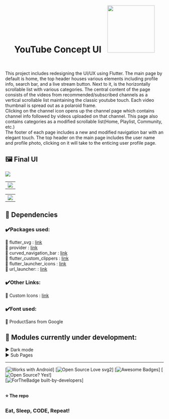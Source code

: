 <h1 align='center'> YouTube Concept UI   &nbsp  <img src="https://i.ibb.co/zb54Sds/yt.gif" width="150px"> </h1> <br>

This project includes redesigning the UI/UX using Flutter. The main page by default is home, the top header houses various elements including profile info, search bar, and a live stream button. Next to it, is the horizontally scrollable list with various categories. The central content of the page consists of the videos from recommended/subscribed channels as a vertical scrollable list maintaining the classic youtube touch. Each video thumbnail is spread out as a polaroid frame.<br>
Clicking on the channel icon opens up the channel page which contains channel info followed by videos uploaded on that channel. This page also contains categories as a modified scrollable list(Home, Playlist, Community, etc.) <br>
The footer of each page includes a new and modified navigation bar with an elegant touch. The top header on the main page includes the user name and profile photo, clicking on it will take to the enticing user profile page.


## 🖼️ Final UI <br>

<img src="/promogif.gif?raw=true">
<br>
<table>
<td><img src="https://i.ibb.co/WGmZZ3p/main-thubnail-ufinal.jpg"></td>
</table>

<table>
<td><img src="https://i.ibb.co/6sKCXgy/main-thubnai-XL.jpg"></td>
</table>

## 💠 Dependencies <br>
### ✔️Packages used:<br>
🔹 flutter_svg : [link](https://pub.dev/packages/flutter_svg)<br>
🔹 provider : [link](https://pub.dev/packages/provider)<br>
🔹 curved_navigation_bar : [link](https://pub.dev/packages/curved_navigation_bar)<br>
🔹 flutter_custom_clippers : [link](https://pub.dev/packages/flutter_custom_clippers)<br>
🔹 flutter_launcher_icons : [link](https://pub.dev/packages/flutter_launcher_icons)<br>
🔹 url_launcher: : [link](https://pub.dev/packages/url_launcher)<br>
### ✔️Other Links:<br>
🔹 Custom Icons : [link](https://medium.com/flutterpub/how-to-use-custom-icons-in-flutter-834a079d977)<br>
### ✔️Font used:<br>
🔹 ProductSans from Google
## 🚀 Modules currently under development:
▶️  Dark mode<br/>
▶️  Sub Pages<br/>



-----------------------------------------------------------------

[![Works with Android](https://img.shields.io/badge/Works_with-Android-green?style=flat-square)]
[![Open Source Love svg2](https://badges.frapsoft.com/os/v2/open-source.svg?v=103)]
[![Awesome Badges](https://img.shields.io/badge/badges-awesome-green.svg)]
[![Open Source? Yes!](https://badgen.net/badge/Open%20Source%20%3F/Yes%21/blue?icon=github)] <br>
[![ForTheBadge built-by-developers](http://ForTheBadge.com/images/badges/built-by-developers.svg)]
<br>
<br>

**⭐ The repo**



### Eat, Sleep, CODE, Repeat!





